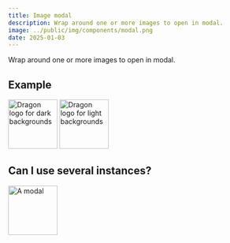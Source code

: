 ```yaml
---
title: Image modal
description: Wrap around one or more images to open in modal.
image: ../public/img/components/modal.png
date: 2025-01-03
---
```



Wrap around one or more images to open in modal.


## Example

<nidhugg-image-modal>
	<img eleventy:ignore src="/img/dark-bg-dragon.svg" alt="Dragon logo for dark backgrounds" style="width: 100px; height: auto" data-caption="This is the logo that should be used on dark backgrounds">
	<img eleventy:ignore src="/img/light-bg-dragon.svg" alt="Dragon logo for light backgrounds" style="width: 100px; height: auto">
</nidhugg-image-modal>

## Can I use several instances?


<nidhugg-image-modal>
	<img eleventy:ignore src="/img/components/modal.png" alt="A modal" style="width: 100px; height: auto" data-caption="This is the logo that should be used on dark backgrounds">
</nidhugg-image-modal>
